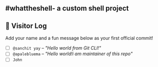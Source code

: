 #whattheshell- a custom shell project
---

## 👣 Visitor Log

Add your name and a fun message below as your first official commit!

- [ ] `@sanchit yay` – _"Hello world from Git CLI!"_
- [ ] `@apalebluema` – _"Hello world!i am maintainer of this repo"_
- [ ] `John`
